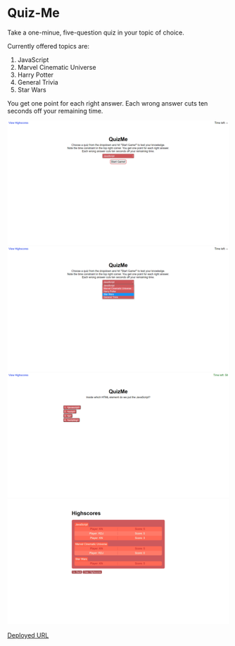 # Quiz-Me

Take a one-minue, five-question quiz in your topic of choice.

Currently offered topics are:
1. JavaScript
2. Marvel Cinematic Universe
3. Harry Potter
4. General Trivia
5. Star Wars

You get one point for each right answer. Each wrong answer cuts ten seconds off your remaining time.

![main page](./demo/main_page.png)
![main page with dropdown](./demo/main_page_with_dropdown.png)
![question](./demo/question.png)
![high scores page](./demo/high_scores_page.png)

[Deployed URL](https://krushilnaik.github.io/Quiz-Me/)
